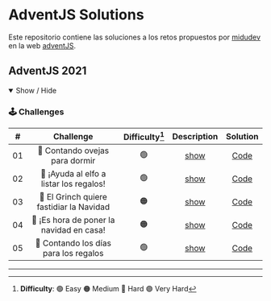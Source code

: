 # AdventJS Solutions

Este repositorio contiene las soluciones a los retos propuestos por [midudev](https://github.com/midudev) en la web [adventJS](https://adventjs.dev/es).

## AdventJS 2021

<details open>

<summary>Show / Hide</summary>

### 🕹️ Challenges

|  #  |                Challenge                 | Difficulty[^1] |                   Description                   |           Solution           |
| :-: | :--------------------------------------: | :------------: | :---------------------------------------------: | :--------------------------: |
| 01  |      🐑 Contando ovejas para dormir      |       🟢       | [show](https://2021.adventjs.dev/challenges/01) | [Code](./2021/Challenge-01/) |
| 02  | 🎅 ¡Ayuda al elfo a listar los regalos!  |       🟢       | [show](https://2021.adventjs.dev/challenges/02) | [Code](./2021/Challenge-02/) |
| 03  | 🎅 El Grinch quiere fastidiar la Navidad |       🟠       | [show](https://2021.adventjs.dev/challenges/03) | [Code](./2021/Challenge-03/) |
| 04  | 🎄 ¡Es hora de poner la navidad en casa! |       🟠       | [show](https://2021.adventjs.dev/challenges/04) | [Code](./2021/Challenge-04/) |
| 05  |  🎁 Contando los días para los regalos   |       🟢       | [show](https://2021.adventjs.dev/challenges/05) | [Code](./2021/Challenge-05/) |

</details>

<!-- ## Adventjs 2022

<details open>

<summary>Show / Hide</summary>

### 🕹️ Challenges

|  #  |                Challenge                 | Difficulty[^1] |     Source      |
| :-: | :--------------------------------------: | :------------: | :-------------: |
| 01  |   Automating Christmas gift wrapping!    |       🟢       | [Show](./2022/) |
| 02  |  Nobody wants to do extra hours at work  |       🟢       | [Show](./2022/) |
| 03  | How many packs of gifts can Santa carry? |       🟢       | [Show](./2022/) |
| 04  |     Box inside a box and another...      |       🟠       | [Show](./2022/) |
| 05  |         Optimizing Santa's trips         |       🔴       | [Show](./2022/) |
| 06  |        Creating xmas decorations         |       🟠       | [Show](./2022/) |
| 07  |          Doing gifts inventory           |       🟢       | [Show](./2022/) |
| 08  |           We need a mechanic!            |       🟠       | [Show](./2022/) |
| 09  |            Crazy Xmas lights             |       🟢       | [Show](./2022/) |
| 10  |       The Santa Claus sleigh jump        |       🟠       | [Show](./2022/) |
| 11  |       Santa Claus is Scrum Master        |       🔴       | [Show](./2022/) |
| 12  |          Electric sleighs, wow!          |       🟠       | [Show](./2022/) |
| 13  |      Backups for Santa Claus files       |       🟢       | [Show](./2022/) |
| 14  |              The best path               |       🟠       | [Show](./2022/) |
| 15  |      Decorating the Christmas tree       |       🟠       | [Show](./2022/) |
| 16  |       Fixing Santa Claus' letters        |       🔴       | [Show](./2022/) |
| 17  |          Carrying gifts in bags          |       🟠       | [Show](./2022/) |
| 18  |            We ran out of ink!            |       🟢       | [Show](./2022/) |
| 19  |            Sorting the toys!             |       🟢       | [Show](./2022/) |
| 20  |          More challenging trips          |       🔴       | [Show](./2022/) |
| 21  |         Creating the gifts table         |       🟠       | [Show](./2022/) |
| 22  |            The lights in sync            |       🟢       | [Show](./2022/) |
| 23  |           Santa Claus Compiler           |       🔴       | [Show](./2022/) |
| 24  |       The last challenge is a maze       |       🔴       | [Show](./2022/) |

</details> -->

---

[^1]: **Difficulty**: 🟢 Easy 🟠 Medium 🔴 Hard 🟣 Very Hard
